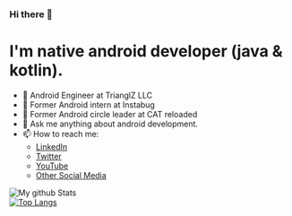 ### Hi there 👋

# I'm native android developer (java & kotlin).

- :star2: Android Engineer at TrianglZ LLC
- :star2: Former Android intern at Instabug
- :star2: Former Android circle leader at CAT reloaded
- 💬 Ask me anything about android development.
- 📫 How to reach me:   
  - [LinkedIn](https://www.linkedin.com/in/ahmed-she7ata)  
  - [Twitter](https://twitter.com/ahmed_4e7ataa?t=OJZJNubfqCvLNElVIwkqzw&s=09)    
  - [YouTube](https://youtube.com/user/every4thingHD)     
  - [Other Social Media](https://linktr.ee/ahmed_shehataa)  


![My github Stats](https://github-readme-stats.vercel.app/api?username=ahmed-shehataa&count_private=true&show_icons=true&theme=onedark)   
[![Top Langs](https://github-readme-stats.vercel.app/api/top-langs/?username=ahmed-shehataa&count_private=true&layout=compact&theme=onedark)](https://github.com/anuraghazra/github-readme-stats)
